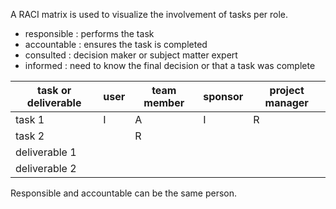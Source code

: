A RACI matrix is used to visualize the involvement of tasks per role.

- responsible : performs the task
- accountable : ensures the task is completed
- consulted : decision maker or subject matter expert
- informed : need to know the final decision or that a task was complete

|task or deliverable|user|team member|sponsor|project manager|
|--|--|--|--|--|
|task 1|I|A|I|R|
|task 2||R|||
|deliverable 1|||||
|deliverable 2|||||

Responsible and accountable can be the same person.

